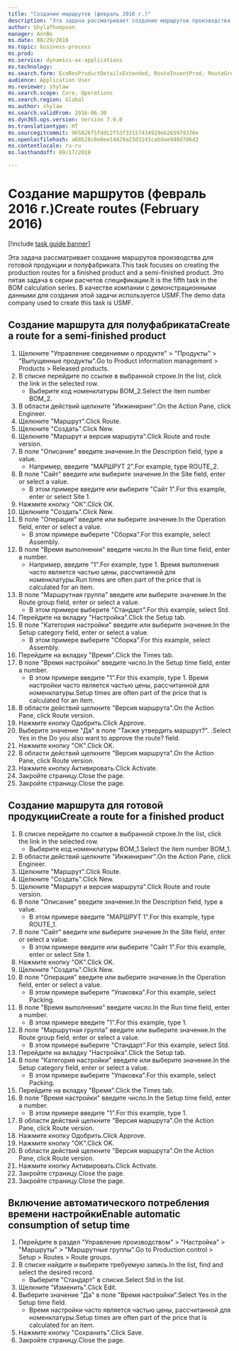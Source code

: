 ```yaml
--- 
title: "Создание маршрутов (февраль 2016 г.)"
description: "Эта задача рассматривает создание маршрутов производства для готовой продукции и полуфабриката."
author: ShylaThompson
manager: AnnBe
ms.date: 08/29/2018
ms.topic: business-process
ms.prod: 
ms.service: dynamics-ax-applications
ms.technology: 
ms.search.form: EcoResProductDetailsExtended, RouteInventProd, RouteGroup
audience: Application User
ms.reviewer: shylaw
ms.search.scope: Core, Operations
ms.search.region: Global
ms.author: shylaw
ms.search.validFrom: 2016-06-30
ms.dyn365.ops.version: Version 7.0.0
ms.translationtype: HT
ms.sourcegitcommit: 965826f5fddc2f53f33157434929eb265979376e
ms.openlocfilehash: a68b28c0e0ee14429a23d3241cabdae948d706d2
ms.contentlocale: ru-ru
ms.lasthandoff: 09/17/2018

---
```

# <a name="create-routes-february-2016"></a><span data-ttu-id="b4a81-103">Создание маршрутов (февраль 2016 г.)</span><span class="sxs-lookup"><span data-stu-id="b4a81-103">Create routes (February 2016)</span></span>

[!include [task guide banner](../../includes/task-guide-banner.md)]

<span data-ttu-id="b4a81-104">Эта задача рассматривает создание маршрутов производства для готовой продукции и полуфабриката.</span><span class="sxs-lookup"><span data-stu-id="b4a81-104">This task focuses on creating the production routes for a finished product and a semi-finished product.</span></span> <span data-ttu-id="b4a81-105">Это пятая задача в серии расчетов спецификации.</span><span class="sxs-lookup"><span data-stu-id="b4a81-105">It is the fifth task in the BOM calculation series.</span></span> <span data-ttu-id="b4a81-106">В качестве компании с демонстрационными данными для создания этой задачи используется USMF.</span><span class="sxs-lookup"><span data-stu-id="b4a81-106">The demo data company used to create this task is USMF.</span></span>


## <a name="create-a-route-for-a-semi-finished-product"></a><span data-ttu-id="b4a81-107">Создание маршрута для полуфабриката</span><span class="sxs-lookup"><span data-stu-id="b4a81-107">Create a route for a semi-finished product</span></span>
1. <span data-ttu-id="b4a81-108">Щелкните "Управление сведениями о продукте" > "Продукты" > "Выпущенные продукты".</span><span class="sxs-lookup"><span data-stu-id="b4a81-108">Go to Product information management > Products > Released products.</span></span>
2. <span data-ttu-id="b4a81-109">В списке перейдите по ссылке в выбранной строке.</span><span class="sxs-lookup"><span data-stu-id="b4a81-109">In the list, click the link in the selected row.</span></span>
    * <span data-ttu-id="b4a81-110">Выберите код номенклатуры BOM_2.</span><span class="sxs-lookup"><span data-stu-id="b4a81-110">Select the item number BOM_2.</span></span>  
3. <span data-ttu-id="b4a81-111">В области действий щелкните "Инжиниринг".</span><span class="sxs-lookup"><span data-stu-id="b4a81-111">On the Action Pane, click Engineer.</span></span>
4. <span data-ttu-id="b4a81-112">Щелкните "Маршрут".</span><span class="sxs-lookup"><span data-stu-id="b4a81-112">Click Route.</span></span>
5. <span data-ttu-id="b4a81-113">Щелкните "Создать".</span><span class="sxs-lookup"><span data-stu-id="b4a81-113">Click New.</span></span>
6. <span data-ttu-id="b4a81-114">Щелкните "Маршрут и версия маршрута".</span><span class="sxs-lookup"><span data-stu-id="b4a81-114">Click Route and route version.</span></span>
7. <span data-ttu-id="b4a81-115">В поле "Описание" введите значение.</span><span class="sxs-lookup"><span data-stu-id="b4a81-115">In the Description field, type a value.</span></span>
    * <span data-ttu-id="b4a81-116">Например, введите "МАРШРУТ 2".</span><span class="sxs-lookup"><span data-stu-id="b4a81-116">For example, type ROUTE_2.</span></span>  
8. <span data-ttu-id="b4a81-117">В поле "Сайт" введите или выберите значение.</span><span class="sxs-lookup"><span data-stu-id="b4a81-117">In the Site field, enter or select a value.</span></span>
    * <span data-ttu-id="b4a81-118">В этом примере введите или выберите "Сайт 1".</span><span class="sxs-lookup"><span data-stu-id="b4a81-118">For this example, enter or select Site 1.</span></span>  
9. <span data-ttu-id="b4a81-119">Нажмите кнопку "OК".</span><span class="sxs-lookup"><span data-stu-id="b4a81-119">Click OK.</span></span>
10. <span data-ttu-id="b4a81-120">Щелкните "Создать".</span><span class="sxs-lookup"><span data-stu-id="b4a81-120">Click New.</span></span>
11. <span data-ttu-id="b4a81-121">В поле "Операция" введите или выберите значение.</span><span class="sxs-lookup"><span data-stu-id="b4a81-121">In the Operation field, enter or select a value.</span></span>
    * <span data-ttu-id="b4a81-122">В этом примере выберите "Сборка".</span><span class="sxs-lookup"><span data-stu-id="b4a81-122">For this example, select Assembly.</span></span>  
12. <span data-ttu-id="b4a81-123">В поле "Время выполнения" введите число.</span><span class="sxs-lookup"><span data-stu-id="b4a81-123">In the Run time field, enter a number.</span></span>
    * <span data-ttu-id="b4a81-124">Например, введите "1".</span><span class="sxs-lookup"><span data-stu-id="b4a81-124">For example, type 1.</span></span> <span data-ttu-id="b4a81-125">Время выполнения часто является частью цены, рассчитанной для номенклатуры.</span><span class="sxs-lookup"><span data-stu-id="b4a81-125">Run times are often part of the price that is calculated for an item.</span></span>  
13. <span data-ttu-id="b4a81-126">В поле "Маршрутная группа" введите или выберите значение.</span><span class="sxs-lookup"><span data-stu-id="b4a81-126">In the Route group field, enter or select a value.</span></span>
    * <span data-ttu-id="b4a81-127">В этом примере выберите "Стандарт".</span><span class="sxs-lookup"><span data-stu-id="b4a81-127">For this example, select Std.</span></span>  
14. <span data-ttu-id="b4a81-128">Перейдите на вкладку "Настройка".</span><span class="sxs-lookup"><span data-stu-id="b4a81-128">Click the Setup tab.</span></span>
15. <span data-ttu-id="b4a81-129">В поле "Категория настройки" введите или выберите значение.</span><span class="sxs-lookup"><span data-stu-id="b4a81-129">In the Setup category field, enter or select a value.</span></span>
    * <span data-ttu-id="b4a81-130">В этом примере выберите "Сборка".</span><span class="sxs-lookup"><span data-stu-id="b4a81-130">For this example, select Assembly.</span></span>  
16. <span data-ttu-id="b4a81-131">Перейдите на вкладку "Время".</span><span class="sxs-lookup"><span data-stu-id="b4a81-131">Click the Times tab.</span></span>
17. <span data-ttu-id="b4a81-132">В поле "Время настройки" введите число.</span><span class="sxs-lookup"><span data-stu-id="b4a81-132">In the Setup time field, enter a number.</span></span>
    * <span data-ttu-id="b4a81-133">В этом примере введите "1".</span><span class="sxs-lookup"><span data-stu-id="b4a81-133">For this example, type 1.</span></span> <span data-ttu-id="b4a81-134">Время настройки часто является частью цены, рассчитанной для номенклатуры.</span><span class="sxs-lookup"><span data-stu-id="b4a81-134">Setup times are often part of the price that is calculated for an item.</span></span>  
18. <span data-ttu-id="b4a81-135">В области действий щелкните "Версия маршрута".</span><span class="sxs-lookup"><span data-stu-id="b4a81-135">On the Action Pane, click Route version.</span></span>
19. <span data-ttu-id="b4a81-136">Нажмите кнопку Одобрить.</span><span class="sxs-lookup"><span data-stu-id="b4a81-136">Click Approve.</span></span>
20. <span data-ttu-id="b4a81-137">Выберите значение "Да" в поле "Также утвердить маршрут?". .</span><span class="sxs-lookup"><span data-stu-id="b4a81-137">Select Yes in the Do you also want to approve the route? field.</span></span>
21. <span data-ttu-id="b4a81-138">Нажмите кнопку "OК".</span><span class="sxs-lookup"><span data-stu-id="b4a81-138">Click OK.</span></span>
22. <span data-ttu-id="b4a81-139">В области действий щелкните "Версия маршрута".</span><span class="sxs-lookup"><span data-stu-id="b4a81-139">On the Action Pane, click Route version.</span></span>
23. <span data-ttu-id="b4a81-140">Нажмите кнопку Активировать.</span><span class="sxs-lookup"><span data-stu-id="b4a81-140">Click Activate.</span></span>
24. <span data-ttu-id="b4a81-141">Закройте страницу.</span><span class="sxs-lookup"><span data-stu-id="b4a81-141">Close the page.</span></span>
25. <span data-ttu-id="b4a81-142">Закройте страницу.</span><span class="sxs-lookup"><span data-stu-id="b4a81-142">Close the page.</span></span>

## <a name="create-a-route-for-a-finished-product"></a><span data-ttu-id="b4a81-143">Создание маршрута для готовой продукции</span><span class="sxs-lookup"><span data-stu-id="b4a81-143">Create a route for a finished product</span></span>
1. <span data-ttu-id="b4a81-144">В списке перейдите по ссылке в выбранной строке.</span><span class="sxs-lookup"><span data-stu-id="b4a81-144">In the list, click the link in the selected row.</span></span>
    * <span data-ttu-id="b4a81-145">Выберите код номенклатуры BOM_1.</span><span class="sxs-lookup"><span data-stu-id="b4a81-145">Select the item number BOM_1.</span></span>  
2. <span data-ttu-id="b4a81-146">В области действий щелкните "Инжиниринг".</span><span class="sxs-lookup"><span data-stu-id="b4a81-146">On the Action Pane, click Engineer.</span></span>
3. <span data-ttu-id="b4a81-147">Щелкните "Маршрут".</span><span class="sxs-lookup"><span data-stu-id="b4a81-147">Click Route.</span></span>
4. <span data-ttu-id="b4a81-148">Щелкните "Создать".</span><span class="sxs-lookup"><span data-stu-id="b4a81-148">Click New.</span></span>
5. <span data-ttu-id="b4a81-149">Щелкните "Маршрут и версия маршрута".</span><span class="sxs-lookup"><span data-stu-id="b4a81-149">Click Route and route version.</span></span>
6. <span data-ttu-id="b4a81-150">В поле "Описание" введите значение.</span><span class="sxs-lookup"><span data-stu-id="b4a81-150">In the Description field, type a value.</span></span>
    * <span data-ttu-id="b4a81-151">В этом примере введите "МАРШРУТ 1".</span><span class="sxs-lookup"><span data-stu-id="b4a81-151">For this example, type ROUTE_1.</span></span>  
7. <span data-ttu-id="b4a81-152">В поле "Сайт" введите или выберите значение.</span><span class="sxs-lookup"><span data-stu-id="b4a81-152">In the Site field, enter or select a value.</span></span>
    * <span data-ttu-id="b4a81-153">В этом примере введите или выберите "Сайт 1".</span><span class="sxs-lookup"><span data-stu-id="b4a81-153">For this example, enter or select Site 1.</span></span>  
8. <span data-ttu-id="b4a81-154">Нажмите кнопку "OК".</span><span class="sxs-lookup"><span data-stu-id="b4a81-154">Click OK.</span></span>
9. <span data-ttu-id="b4a81-155">Щелкните "Создать".</span><span class="sxs-lookup"><span data-stu-id="b4a81-155">Click New.</span></span>
10. <span data-ttu-id="b4a81-156">В поле "Операция" введите или выберите значение.</span><span class="sxs-lookup"><span data-stu-id="b4a81-156">In the Operation field, enter or select a value.</span></span>
    * <span data-ttu-id="b4a81-157">В этом примере выберите "Упаковка".</span><span class="sxs-lookup"><span data-stu-id="b4a81-157">For this example, select Packing.</span></span>  
11. <span data-ttu-id="b4a81-158">В поле "Время выполнения" введите число.</span><span class="sxs-lookup"><span data-stu-id="b4a81-158">In the Run time field, enter a number.</span></span>
    * <span data-ttu-id="b4a81-159">В этом примере введите "1".</span><span class="sxs-lookup"><span data-stu-id="b4a81-159">For this example, type 1.</span></span>  
12. <span data-ttu-id="b4a81-160">В поле "Маршрутная группа" введите или выберите значение.</span><span class="sxs-lookup"><span data-stu-id="b4a81-160">In the Route group field, enter or select a value.</span></span>
    * <span data-ttu-id="b4a81-161">В этом примере выберите "Стандарт".</span><span class="sxs-lookup"><span data-stu-id="b4a81-161">For this example, select Std.</span></span>  
13. <span data-ttu-id="b4a81-162">Перейдите на вкладку "Настройка".</span><span class="sxs-lookup"><span data-stu-id="b4a81-162">Click the Setup tab.</span></span>
14. <span data-ttu-id="b4a81-163">В поле "Категория настройки" введите или выберите значение.</span><span class="sxs-lookup"><span data-stu-id="b4a81-163">In the Setup category field, enter or select a value.</span></span>
    * <span data-ttu-id="b4a81-164">В этом примере выберите "Упаковка".</span><span class="sxs-lookup"><span data-stu-id="b4a81-164">For this example, select Packing.</span></span>  
15. <span data-ttu-id="b4a81-165">Перейдите на вкладку "Время".</span><span class="sxs-lookup"><span data-stu-id="b4a81-165">Click the Times tab.</span></span>
16. <span data-ttu-id="b4a81-166">В поле "Время настройки" введите число.</span><span class="sxs-lookup"><span data-stu-id="b4a81-166">In the Setup time field, enter a number.</span></span>
    * <span data-ttu-id="b4a81-167">В этом примере введите "1".</span><span class="sxs-lookup"><span data-stu-id="b4a81-167">For this example, type 1.</span></span>  
17. <span data-ttu-id="b4a81-168">В области действий щелкните "Версия маршрута".</span><span class="sxs-lookup"><span data-stu-id="b4a81-168">On the Action Pane, click Route version.</span></span>
18. <span data-ttu-id="b4a81-169">Нажмите кнопку Одобрить.</span><span class="sxs-lookup"><span data-stu-id="b4a81-169">Click Approve.</span></span>
19. <span data-ttu-id="b4a81-170">Нажмите кнопку "OК".</span><span class="sxs-lookup"><span data-stu-id="b4a81-170">Click OK.</span></span>
20. <span data-ttu-id="b4a81-171">В области действий щелкните "Версия маршрута".</span><span class="sxs-lookup"><span data-stu-id="b4a81-171">On the Action Pane, click Route version.</span></span>
21. <span data-ttu-id="b4a81-172">Нажмите кнопку Активировать.</span><span class="sxs-lookup"><span data-stu-id="b4a81-172">Click Activate.</span></span>
22. <span data-ttu-id="b4a81-173">Закройте страницу.</span><span class="sxs-lookup"><span data-stu-id="b4a81-173">Close the page.</span></span>
23. <span data-ttu-id="b4a81-174">Закройте страницу.</span><span class="sxs-lookup"><span data-stu-id="b4a81-174">Close the page.</span></span>

## <a name="enable-automatic-consumption-of-setup-time"></a><span data-ttu-id="b4a81-175">Включение автоматического потребления времени настройки</span><span class="sxs-lookup"><span data-stu-id="b4a81-175">Enable automatic consumption of setup time</span></span>
1. <span data-ttu-id="b4a81-176">Перейдите в раздел "Управление производством" > "Настройка" > "Маршруты" > "Маршрутные группы".</span><span class="sxs-lookup"><span data-stu-id="b4a81-176">Go to Production control > Setup > Routes > Route groups.</span></span>
2. <span data-ttu-id="b4a81-177">В списке найдите и выберите требуемую запись.</span><span class="sxs-lookup"><span data-stu-id="b4a81-177">In the list, find and select the desired record.</span></span>
    * <span data-ttu-id="b4a81-178">Выберите "Стандарт" в списке.</span><span class="sxs-lookup"><span data-stu-id="b4a81-178">Select Std in the list.</span></span>  
3. <span data-ttu-id="b4a81-179">Щелкните "Изменить".</span><span class="sxs-lookup"><span data-stu-id="b4a81-179">Click Edit.</span></span>
4. <span data-ttu-id="b4a81-180">Выберите значение "Да" в поле "Время настройки".</span><span class="sxs-lookup"><span data-stu-id="b4a81-180">Select Yes in the Setup time field.</span></span>
    * <span data-ttu-id="b4a81-181">Время настройки часто является частью цены, рассчитанной для номенклатуры.</span><span class="sxs-lookup"><span data-stu-id="b4a81-181">Setup times are often part of the price that is calculated for an item.</span></span>  
5. <span data-ttu-id="b4a81-182">Нажмите кнопку "Сохранить".</span><span class="sxs-lookup"><span data-stu-id="b4a81-182">Click Save.</span></span>
6. <span data-ttu-id="b4a81-183">Закройте страницу.</span><span class="sxs-lookup"><span data-stu-id="b4a81-183">Close the page.</span></span>


